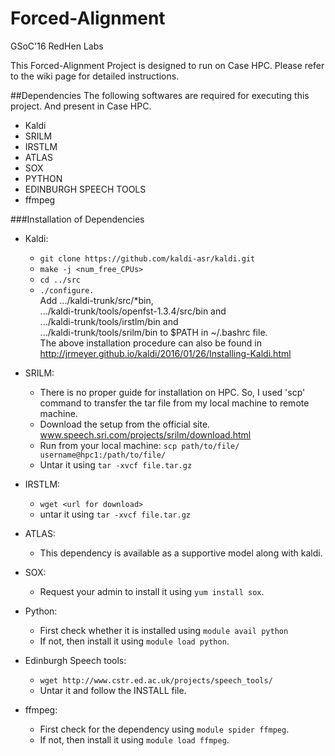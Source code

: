 # Forced-Alignment
GSoC'16 RedHen Labs


This Forced-Alignment Project is designed to run on Case HPC. Please refer to the wiki page for detailed instructions.


##Dependencies
The following softwares are required for executing this project. And present in Case HPC. 
* Kaldi  
* SRILM  
* IRSTLM  
* ATLAS  
* SOX  
* PYTHON  
* EDINBURGH SPEECH TOOLS 
* ffmpeg   

###Installation of Dependencies 
* Kaldi:  
    * `git clone https://github.com/kaldi-asr/kaldi.git`  
    * `make -j <num_free_CPUs>`
    * `cd ../src`  
    * `./configure.`  
Add .../kaldi-trunk/src/*bin,  
 .../kaldi-trunk/tools/openfst-1.3.4/src/bin and   
       .../kaldi-trunk/tools/irstlm/bin and   
 .../kaldi-trunk/tools/srilm/bin to $PATH in ~/.bashrc file.  
The above installation procedure can also be found in http://jrmeyer.github.io/kaldi/2016/01/26/Installing-Kaldi.html  

* SRILM:  
    * There is no proper guide for installation on HPC. So, I used 'scp' command to transfer the tar file from my local machine to remote machine.  
    * Download the setup from the official site. www.speech.sri.com/projects/srilm/download.html   
    * Run from your local machine: `scp path/to/file/ username@hpc1:/path/to/file/`    
    * Untar it using `tar -xvcf file.tar.gz `   
 
* IRSTLM:  
    * `wget <url for download>`    
    * untar it using `tar -xvcf file.tar.gz `   

* ATLAS:   
    * This dependency is available as a supportive model along with kaldi.

* SOX: 
    * Request your admin to install it using `yum install sox`.  

* Python:
    * First check whether it is installed using `module avail python`  
    * If not, then install it using `module load python`.  

* Edinburgh Speech tools:  
    * `wget http://www.cstr.ed.ac.uk/projects/speech_tools/`  
    * Untar it and follow the INSTALL file.  

* ffmpeg:  
    * First check for the dependency using `module spider ffmpeg`.  
    * If not, then install it using `module load ffmpeg`.  


